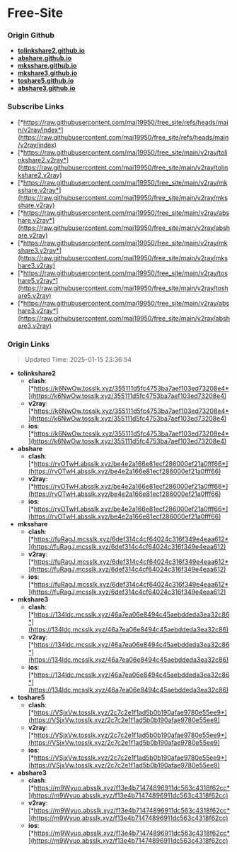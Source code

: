 # Free-Site

### Origin Github

- [**tolinkshare2.github.io**](https://github.com/tolinkshare2/tolinkshare2.github.io)
- [**abshare.github.io**](https://github.com/abshare/abshare.github.io)
- [**mksshare.github.io**](https://github.com/mksshare/mksshare.github.io)
- [**mkshare3.github.io**](https://github.com/mkshare3/mkshare3.github.io)
- [**toshare5.github.io**](https://github.com/toshare5/toshare5.github.io)
- [**abshare3.github.io**](https://github.com/abshare3/abshare3.github.io)

### Subscribe Links

- [*https://raw.githubusercontent.com/mai19950/free_site/refs/heads/main/v2ray/index*](https://raw.githubusercontent.com/mai19950/free_site/refs/heads/main/v2ray/index)
- [*https://raw.githubusercontent.com/mai19950/free_site/main/v2ray/tolinkshare2.v2ray*](https://raw.githubusercontent.com/mai19950/free_site/main/v2ray/tolinkshare2.v2ray)
- [*https://raw.githubusercontent.com/mai19950/free_site/main/v2ray/mksshare.v2ray*](https://raw.githubusercontent.com/mai19950/free_site/main/v2ray/mksshare.v2ray)
- [*https://raw.githubusercontent.com/mai19950/free_site/main/v2ray/abshare.v2ray*](https://raw.githubusercontent.com/mai19950/free_site/main/v2ray/abshare.v2ray)
- [*https://raw.githubusercontent.com/mai19950/free_site/main/v2ray/mkshare3.v2ray*](https://raw.githubusercontent.com/mai19950/free_site/main/v2ray/mkshare3.v2ray)
- [*https://raw.githubusercontent.com/mai19950/free_site/main/v2ray/toshare5.v2ray*](https://raw.githubusercontent.com/mai19950/free_site/main/v2ray/toshare5.v2ray)
- [*https://raw.githubusercontent.com/mai19950/free_site/main/v2ray/abshare3.v2ray*](https://raw.githubusercontent.com/mai19950/free_site/main/v2ray/abshare3.v2ray)

### Origin Links

> Updated Time: 2025-01-15 23:36:54

- **tolinkshare2**
  - **clash**: [*https://k6NwOw.tosslk.xyz/355111d5fc4753ba7aef103ed73208e4*](https://k6NwOw.tosslk.xyz/355111d5fc4753ba7aef103ed73208e4)
  - **v2ray**: [*https://k6NwOw.tosslk.xyz/355111d5fc4753ba7aef103ed73208e4*](https://k6NwOw.tosslk.xyz/355111d5fc4753ba7aef103ed73208e4)
  - **ios**: [*https://k6NwOw.tosslk.xyz/355111d5fc4753ba7aef103ed73208e4*](https://k6NwOw.tosslk.xyz/355111d5fc4753ba7aef103ed73208e4)
- **abshare**
  - **clash**: [*https://rvOTwH.absslk.xyz/be4e2a166e81ecf286000ef21a0fff66*](https://rvOTwH.absslk.xyz/be4e2a166e81ecf286000ef21a0fff66)
  - **v2ray**: [*https://rvOTwH.absslk.xyz/be4e2a166e81ecf286000ef21a0fff66*](https://rvOTwH.absslk.xyz/be4e2a166e81ecf286000ef21a0fff66)
  - **ios**: [*https://rvOTwH.absslk.xyz/be4e2a166e81ecf286000ef21a0fff66*](https://rvOTwH.absslk.xyz/be4e2a166e81ecf286000ef21a0fff66)
- **mksshare**
  - **clash**: [*https://fuRagJ.mcsslk.xyz/6def314c4cf64024c316f349e4eaa612*](https://fuRagJ.mcsslk.xyz/6def314c4cf64024c316f349e4eaa612)
  - **v2ray**: [*https://fuRagJ.mcsslk.xyz/6def314c4cf64024c316f349e4eaa612*](https://fuRagJ.mcsslk.xyz/6def314c4cf64024c316f349e4eaa612)
  - **ios**: [*https://fuRagJ.mcsslk.xyz/6def314c4cf64024c316f349e4eaa612*](https://fuRagJ.mcsslk.xyz/6def314c4cf64024c316f349e4eaa612)
- **mkshare3**
  - **clash**: [*https://134ldc.mcsslk.xyz/46a7ea06e8494c45aebddeda3ea32c86*](https://134ldc.mcsslk.xyz/46a7ea06e8494c45aebddeda3ea32c86)
  - **v2ray**: [*https://134ldc.mcsslk.xyz/46a7ea06e8494c45aebddeda3ea32c86*](https://134ldc.mcsslk.xyz/46a7ea06e8494c45aebddeda3ea32c86)
  - **ios**: [*https://134ldc.mcsslk.xyz/46a7ea06e8494c45aebddeda3ea32c86*](https://134ldc.mcsslk.xyz/46a7ea06e8494c45aebddeda3ea32c86)
- **toshare5**
  - **clash**: [*https://VSjxVw.tosslk.xyz/2c7c2e1f1ad5b0b190afae9780e55ee9*](https://VSjxVw.tosslk.xyz/2c7c2e1f1ad5b0b190afae9780e55ee9)
  - **v2ray**: [*https://VSjxVw.tosslk.xyz/2c7c2e1f1ad5b0b190afae9780e55ee9*](https://VSjxVw.tosslk.xyz/2c7c2e1f1ad5b0b190afae9780e55ee9)
  - **ios**: [*https://VSjxVw.tosslk.xyz/2c7c2e1f1ad5b0b190afae9780e55ee9*](https://VSjxVw.tosslk.xyz/2c7c2e1f1ad5b0b190afae9780e55ee9)
- **abshare3**
  - **clash**: [*https://m9Wyuo.absslk.xyz/f13e4b71474896911dc563c4318f62cc*](https://m9Wyuo.absslk.xyz/f13e4b71474896911dc563c4318f62cc)
  - **v2ray**: [*https://m9Wyuo.absslk.xyz/f13e4b71474896911dc563c4318f62cc*](https://m9Wyuo.absslk.xyz/f13e4b71474896911dc563c4318f62cc)
  - **ios**: [*https://m9Wyuo.absslk.xyz/f13e4b71474896911dc563c4318f62cc*](https://m9Wyuo.absslk.xyz/f13e4b71474896911dc563c4318f62cc)
